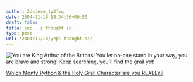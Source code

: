 ```yaml
---
author: 2dsteve_ty3fxq
date: 2004-11-18 18:34:56+00:00
draft: false
title: yep...i thought so
type: post
url: /2004/11/18/yepi-thought-so/
---
```


![You are King Arthur of the Britons! You let no-one stand in your way, you are brave and strong! Keep searching, you'll find the grail yet!](http://images.quizilla.com/M/montypythonrules/1041708317_kingarthur.jpg)

[ Which Monty Python & the Holy Grail Character are you REALLY?](http://quizilla.com/users/montypythonrules/quizzes/Which%20Monty%20Python%20%26%20the%20Holy%20Grail%20Character%20are%20you%20REALLY%3F/)

